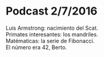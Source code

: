 # Podcast 2/7/2016  

Luis Armstrong: nacimiento del Scat.  
Primates interesantes: los mandriles.  
Matématicas: la serie de Fibonacci.  
El número era 42, Berto.  
